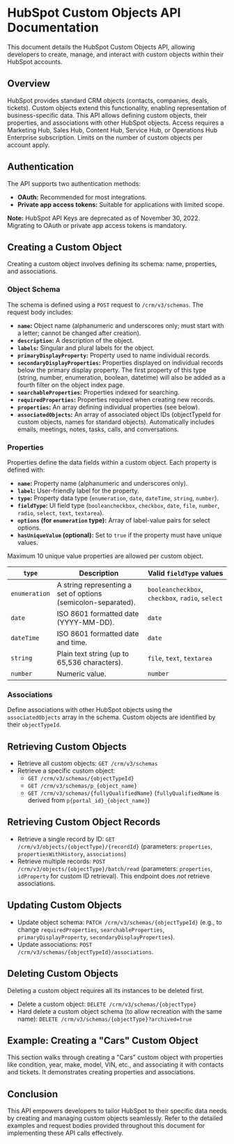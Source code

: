 # HubSpot Custom Objects API Documentation

This document details the HubSpot Custom Objects API, allowing developers to create, manage, and interact with custom objects within their HubSpot accounts.

## Overview

HubSpot provides standard CRM objects (contacts, companies, deals, tickets).  Custom objects extend this functionality, enabling representation of business-specific data.  This API allows defining custom objects, their properties, and associations with other HubSpot objects.  Access requires a Marketing Hub, Sales Hub, Content Hub, Service Hub, or Operations Hub Enterprise subscription.  Limits on the number of custom objects per account apply.

## Authentication

The API supports two authentication methods:

* **OAuth:**  Recommended for most integrations.
* **Private app access tokens:**  Suitable for applications with limited scope.

**Note:** HubSpot API Keys are deprecated as of November 30, 2022.  Migrating to OAuth or private app access tokens is mandatory.


## Creating a Custom Object

Creating a custom object involves defining its schema: name, properties, and associations.

### Object Schema

The schema is defined using a `POST` request to `/crm/v3/schemas`.  The request body includes:

* **`name`:** Object name (alphanumeric and underscores only; must start with a letter; cannot be changed after creation).
* **`description`:**  A description of the object.
* **`labels`:** Singular and plural labels for the object.
* **`primaryDisplayProperty`:**  Property used to name individual records.
* **`secondaryDisplayProperties`:** Properties displayed on individual records below the primary display property.  The first property of this type (string, number, enumeration, boolean, datetime) will also be added as a fourth filter on the object index page.
* **`searchableProperties`:** Properties indexed for searching.
* **`requiredProperties`:** Properties required when creating new records.
* **`properties`:** An array defining individual properties (see below).
* **`associatedObjects`:** An array of associated object IDs (objectTypeId for custom objects, names for standard objects).  Automatically includes emails, meetings, notes, tasks, calls, and conversations.

### Properties

Properties define the data fields within a custom object.  Each property is defined with:

* **`name`:** Property name (alphanumeric and underscores only).
* **`label`:**  User-friendly label for the property.
* **`type`:** Property data type (`enumeration`, `date`, `dateTime`, `string`, `number`).
* **`fieldType`:** UI field type (`booleancheckbox`, `checkbox`, `date`, `file`, `number`, `radio`, `select`, `text`, `textarea`).
* **`options` (for `enumeration` type):** Array of label-value pairs for select options.
* **`hasUniqueValue` (optional):** Set to `true` if the property must have unique values.

Maximum 10 unique value properties are allowed per custom object.


| `type`       | Description                                       | Valid `fieldType` values      |
|--------------|---------------------------------------------------|-----------------------------|
| `enumeration` | A string representing a set of options (semicolon-separated). | `booleancheckbox`, `checkbox`, `radio`, `select` |
| `date`       | ISO 8601 formatted date (YYYY-MM-DD).             | `date`                       |
| `dateTime`   | ISO 8601 formatted date and time.                | `date`                       |
| `string`     | Plain text string (up to 65,536 characters).      | `file`, `text`, `textarea`  |
| `number`     | Numeric value.                                     | `number`                     |


### Associations

Define associations with other HubSpot objects using the `associatedObjects` array in the schema.  Custom objects are identified by their `objectTypeId`.


## Retrieving Custom Objects

* Retrieve all custom objects: `GET /crm/v3/schemas`
* Retrieve a specific custom object:
    * `GET /crm/v3/schemas/{objectTypeId}`
    * `GET /crm/v3/schemas/p_{object_name}`
    * `GET /crm/v3/schemas/{fullyQualifiedName}` (`fullyQualifiedName` is derived from `p{portal_id}_{object_name}`)


## Retrieving Custom Object Records

* Retrieve a single record by ID: `GET /crm/v3/objects/{objectType}/{recordId}` (parameters: `properties`, `propertiesWithHistory`, `associations`)
* Retrieve multiple records: `POST /crm/v3/objects/{objectType}/batch/read` (parameters: `properties`, `idProperty` for custom ID retrieval).  This endpoint does *not* retrieve associations.


## Updating Custom Objects

* Update object schema: `PATCH /crm/v3/schemas/{objectTypeId}` (e.g., to change `requiredProperties`, `searchableProperties`, `primaryDisplayProperty`, `secondaryDisplayProperties`).
* Update associations: `POST /crm/v3/schemas/{objectTypeId}/associations`.


## Deleting Custom Objects

Deleting a custom object requires all its instances to be deleted first.

* Delete a custom object: `DELETE /crm/v3/schemas/{objectType}`
* Hard delete a custom object schema (to allow recreation with the same name): `DELETE /crm/v3/schemas/{objectType}?archived=true`


## Example: Creating a "Cars" Custom Object

This section walks through creating a "Cars" custom object with properties like condition, year, make, model, VIN, etc., and associating it with contacts and tickets.  It demonstrates creating properties and associations.


## Conclusion

This API empowers developers to tailor HubSpot to their specific data needs by creating and managing custom objects seamlessly.  Refer to the detailed examples and request bodies provided throughout this document for implementing these API calls effectively.
